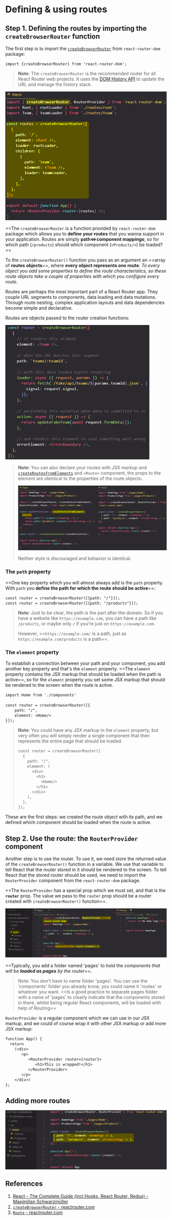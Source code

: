 # Defining & using routes

## Step 1. Defining the routes by importing the `createBrowserRouter` function

The first step is to import the [`createBrowserRouter`](https://reactrouter.com/en/main/routers/create-browser-router) from `react-router-dom` package:

```react
import {createBrowserRouter} from 'react-router-dom';
```

> **Note**: The `createBrowserRouter` is the recommended router for all React Router web projects. It uses the [DOM History API](https://developer.mozilla.org/en-US/docs/Web/API/History) to update the URL and manage the history stack.

![Defining_&_using_routes3](../../img/Defining_&_using_routes3.jpg)

==The `createBrowserRouter` is a function provided by `react-router-dom` package which allows you to **define your routes** that you wanna support in your application. Routes are simply **path<=>component mappings**; so for which path (`/products`) should which component (`<Products/>`) be loaded?==

To the `createBrowserRouter()` function you pass as an argument an ==array of **routes objects**==, where **every object represents _one_ route**. _To every object you add some properties to define the route characteristics, so these route objects take a couple of properties with which you configure every route_.

Routes are perhaps the most important part of a React Router app. They couple URL segments to components, data loading and data mutations. Through route nesting, complex application layouts and data dependencies become simple and declarative.

Routes are objects passed to the router creation functions:

![Defining_&_using_routes4](../../img/Defining_&_using_routes4.jpg)

> **Note**: You can also declare your routes with JSX markup and [`createRoutesFromElements`](https://reactrouter.com/en/main/utils/create-routes-from-elements) and `<Route>` component, the props to the element are identical to the properties of the route objects:
>
> ![Defining_&_using_routes2](../../img/Defining_&_using_routes2.jpg)
>
> Neither style is discouraged and behavior is identical.

### The `path` property

==One key property which you will almost always add is the `path` property. With `path` you **define the path for which the route should be active**==:

```react
const router = createBrowserRouter([{path: "/"}]);
const router = createBrowserRouter([{path: "/products"}]);
```

> **Note**: Just to be clear, the path is the part after the domain. So if you have a website like `https://example.com`, you can have a path like `/products`, or maybe only `/` if you're just on `https://example.com`.
>
> However, ==`https://example.com/` is a path, just as `https://example.com/products` is a path==.

### The `element` property

To establish a connection between your path and your component, you add another key property and that's the `element` property. ==The `element` property contains the JSX markup that should be loaded when the path is active==, so for the `element` property you set some JSX markup that should be rendered to the screen when the route is active.

```react
import Home from './components'

const router = createBrowserRouter([{
    path: "/",
    element: <Home/>
}]);
```

> **Note**: You could have any JSX markup in the `element` property, but very often you will simply render a single component that then represents the entire page that should be loaded.
>
> ```react
> const router = createBrowserRouter([
>   {
>     path: "/",
>     element: (
>       <div>
>         <h1>
>           <Home/>
>         </h1>
>       </div>
>     ),
>   },
> ]);
> ```

These are the first steps: we created the route object with its path, and we defined which component should be loaded when the route is active.

## Step 2. Use the route: the `RouterProvider` component

Another step is to use the router. To use it, we need store the returned value of the `createBrowserRouter()` function in a variable. We use that variable to tell React that the router stored in it should be rendered to the screen. To tell React that the stored router should be used, we need to import the `RouterProvider` component from the `react-router-dom` package.

==The `RouterProvider` has a special prop which we must set, and that is the **`router`** prop. The value we pass to the `router` prop should be a router created with `createBrowserRouter()` function==.

![Defining_&_using_routes](../../img/Defining_&_using_routes.jpg)

==Typically, you add a folder named 'pages' to hold the _components that will be **loaded as pages** by the router_==.

> Note: You don't have to name folder 'pages'. You can use the 'components' folder you already know, you could name it 'routes' or whatever you want. ==Is a good practice to separate pages folder with a name of 'pages' to clearly indicate that the components stored in there, whilst being regular React components, will be loaded with help of Routing==

`RouterProvider` is a regular component which we can use in our JSX markup, and we could of course wrap it with other JSX markup or add more JSX markup:

```react
function App() {
  return
    (<div>
       <p>
          <RouterProvider router={router}>
             <h1>This is wrapped!</h1>
          </RouterProvider>
       </p>
    </div>)
};
```

## Adding more routes

![Defining_&_using_routes2](../../img/Defining_&_using_routes1.jpg)

## References

1. [React - The Complete Guide (incl Hooks, React Router, Redux) - Maximilian Schwarzmüller](https://www.udemy.com/course/react-the-complete-guide-incl-redux/)
1. [`createBrowserRouter` - reactrouter.com](https://reactrouter.com/en/main/routers/create-browser-router)
1. [`Route` - reactrouter.com](https://reactrouter.com/en/main/route/route)
